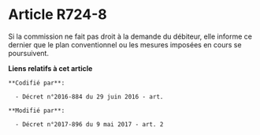 # Article R724-8

Si la commission ne fait pas droit à la demande du débiteur, elle informe ce dernier que le plan conventionnel ou les mesures
imposées en cours se poursuivent.

**Liens relatifs à cet article**

	**Codifié par**:

	  - Décret n°2016-884 du 29 juin 2016 - art.

	**Modifié par**:

	  - Décret n°2017-896 du 9 mai 2017 - art. 2
